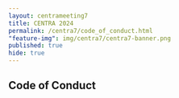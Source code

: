 ```yaml
---
layout: centrameeting7
title: CENTRA 2024
permalink: /centra7/code_of_conduct.html
"feature-img": img/centra7/centra7-banner.png
published: true
hide: true
---
```


<h2>Code of Conduct</h2>
<p style="margin-left: 298px;>
	
The CENTRA 7 organizing committee values the diversity of views, expertise, opinions, backgrounds, and experiences reflected among our partners and the broader community and is committed to providing a safe, productive, and welcoming environment for all participants. This Code of Conduct is in place to ensure an inclusive, supportive, and collaborative environment for all people and cultures.  

The Code of Conduct applies to attendees, speakers, volunteers, organizers, members of the media, vendors, and service providers. It applies in all venues, including ancillary events and social gatherings of CENTRA 7.  

We expect everyone to respect the following list of behaviors.  

<b>Expected Behavior</b>  
<ul>
<li>Treat everyone with kindness, respect, and consideration, valuing a diversity of views and opinions (including those you may not share).</li>  
<li>Treat others with respect, including the use of their preferred name and personal pronouns.</li>
<li>Exhibit professional behavior at all times.</li>  
<li>Communicate openly, with respect for others, critiquing ideas rather than individuals.</li>  
<li>Be mindful of your surroundings and of others. Alert conference staff if you notice a dangerous situation or someone in distress.</li>  
<li>Respect the rules and policies of the meeting venue, hotels, CENTRA-contracted facility, or any other venue.</li>
</ul>

**Unacceptable Behavior**   
<ul>
<li>Harassment, intimidation, or discrimination in any form including, but not limited to:</li>  
<li>Physical or verbal abuse.</li> 
<li>Exclusionary behavior and microaggressions related to age, appearance or body size, employment or military status, ethnicity, gender identity and expression, individual lifestyle, marital status, national origin, physical or cognitive ability, political affiliation, sexual orientation, race, or religion.</li> 
<li>Inappropriate physical contact.</li>
<li>Unwanted sexual attention.</li>
<li>Use of sexual or discriminatory images in public spaces or in presentations.</li>
<li>Deliberate intimidation, stalking, or following.</li>
<li>Sustained disruption of talks or other events.</li>
<li>Bullying behavior, including intentional microaggressions.</li>
<li>Retaliation for reporting unacceptable behavior.</li>
<li>Unacceptable behavior conveyed in a magger of joking still constitutes unacceptable behavior.</li>  
</ul>

<b>Reporting Incidents</b>  
Anyone experiencing or witnessing behavior that constitutes an immediate or serious threat to public safety at any time should immediately notify any of the CENTRA 7 organizers in person.  

If you are not in immediate danger but feel that you are the subject of unacceptable behavior, have witnessed any such behavior, or have other concerns, report the incident to one of the conference organizers (as soon as possible) who will work to resolve the situation.   

Conference organizers will treat all reports seriously and will work to understand the situation through prompt investigation, including conversations with relevant individuals and witnesses before determining an appropriate course of action.   
</p>


<!--**Contact information to Report an Incident:**  
[PTI@IU](mailto:pti@iu.edu)   
-->
